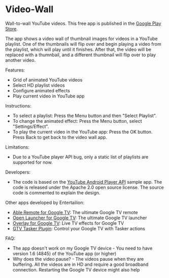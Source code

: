 Video-Wall
==========
<p>Wall-to-wall YouTube videos. This free app is published in the <a href="https://play.google.com/store/apps/details?id=com.entertailion.android.videowall">Google Play Store</a>.</p>

<p>The app shows a video wall of thumbnail images for videos in a YouTube playlist. One of the thumbnails will flip over and begin playing a video from the playlist, which will play until it finishes. After that, the video will be replaced with a thumnbail, and a different thumbnail will flip over to play another video.</p>

<p>Features:
<ul>
<li>Grid of animated YouTube videos</li>
<li>Select HD playlist videos</li>
<li>Configure animated effects</li>
<li>Play current video in YouTube app</li>
</ul>
</p>

<p>Instructions:
<ul>
<li>To select a playlist: Press the Menu button and then "Select Playlist".</li>
<li>To change the animated effect: Press the Menu button, select "Settings/Effect".</li>
<li>To play the current video in the YouTube app: Press the OK button. Press Back to get back to the video wall app.</li>
</ul>
</p>

<p>Limitations:
<ul>
<li>Due to a YouTube player API bug, only a static list of playlists are supported for now.</li>
</ul>
</p>


<p>Developers:
<ul>
<li>The code is based on the <a href="https://developers.google.com/youtube/android/player/">YouTube Android Player API</a> sample app. The code is released under the Apache 2.0 open source license. The source code is commented to explain the design.</li>
</ul>
</p>

<p>Other apps developed by Entertailion:
<ul>
<li><a href="https://play.google.com/store/apps/details?id=com.entertailion.android.tvremote">Able Remote for Google TV</a>: The ultimate Google TV remote</li>
<li><a href="https://play.google.com/store/apps/details?id=com.entertailion.android.launcher">Open Launcher for Google TV</a>: The ultimate Google TV launcher</li>
<li><a href="https://play.google.com/store/apps/details?id=com.entertailion.android.overlay">Overlay for Google TV</a>: Live TV effects for Google TV</li>
<li><a href="https://play.google.com/store/apps/details?id=com.entertailion.android.tasker">GTV Tasker Plugin</a>: Control your Google TV with Tasker actions</li>
</ul>
</p>

<p>FAQ:
<ul>
<li>The app doesn't work on my Google TV device -  You need to have version 1.6 (4845) of the YouTube app (or higher)</li>
<li>Why does the video pause? - The videos pause when they are buffering. All the videos are in HD and require a good broadband connection. Restarting the Google TV device might also help</li>
</ul>
</p>

